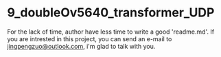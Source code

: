 # 9_doubleOv5640_transformer_UDP
For the lack of time, author have less time to write a good 'readme.md'. If you are intrested in this project, you can send an e-mail to jingpengzuo@outlook.com, i'm glad to talk with you.
